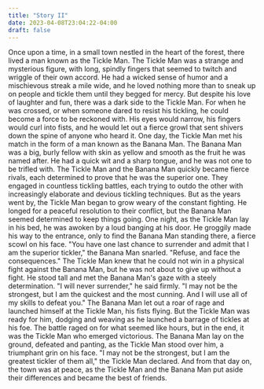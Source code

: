 ```yaml
---
title: "Story II"
date: 2023-04-08T23:04:22-04:00
draft: false
---
```


Once upon a time, in a small town nestled in the heart of the forest, there
lived a man known as the Tickle Man. The Tickle Man was a strange and
mysterious figure, with long, spindly fingers that seemed to twitch and wriggle
of their own accord. He had a wicked sense of humor and a mischievous streak a
mile wide, and he loved nothing more than to sneak up on people and tickle them
until they begged for mercy. But despite his love of laughter and fun, there
was a dark side to the Tickle Man. For when he was crossed, or when someone
dared to resist his tickling, he could become a force to be reckoned with. His
eyes would narrow, his fingers would curl into fists, and he would let out a
fierce growl that sent shivers down the spine of anyone who heard it. One day,
the Tickle Man met his match in the form of a man known as the Banana Man.
The Banana Man was a big, burly fellow with skin as yellow and smooth as the
fruit he was named after. He had a quick wit and a sharp tongue, and he was not
one to be trifled with. The Tickle Man and the Banana Man quickly became fierce
rivals, each determined to prove that he was the superior one. They engaged in
countless tickling battles, each trying to outdo the other with increasingly
elaborate and devious tickling techniques. But as the years went by, the
Tickle Man began to grow weary of the constant fighting. He longed for a
peaceful resolution to their conflict, but the Banana Man seemed determined to
keep things going. One night, as the Tickle Man lay in his bed, he was awoken
by a loud banging at his door. He groggily made his way to the entrance, only
to find the Banana Man standing there, a fierce scowl on his face. "You have
one last chance to surrender and admit that I am the superior tickler," the
Banana Man snarled. "Refuse, and face the consequences." The Tickle Man knew
that he could not win in a physical fight against the Banana Man, but he was
not about to give up without a fight. He stood tall and met the Banana Man's
gaze with a steely determination. "I will never surrender," he said firmly.
"I may not be the strongest, but I am the quickest and the most cunning. And
I will use all of my skills to defeat you." The Banana Man let out a roar of
rage and launched himself at the Tickle Man, his fists flying. But the
Tickle Man was ready for him, dodging and weaving as he launched a barrage of
tickles at his foe. The battle raged on for what seemed like hours, but in the
end, it was the Tickle Man who emerged victorious. The Banana Man lay on the
ground, defeated and panting, as the Tickle Man stood over him, a triumphant
grin on his face. "I may not be the strongest, but I am the greatest tickler
of them all," the Tickle Man declared. And from that day on, the town was at
peace, as the Tickle Man and the Banana Man put aside their differences and
became the best of friends.
